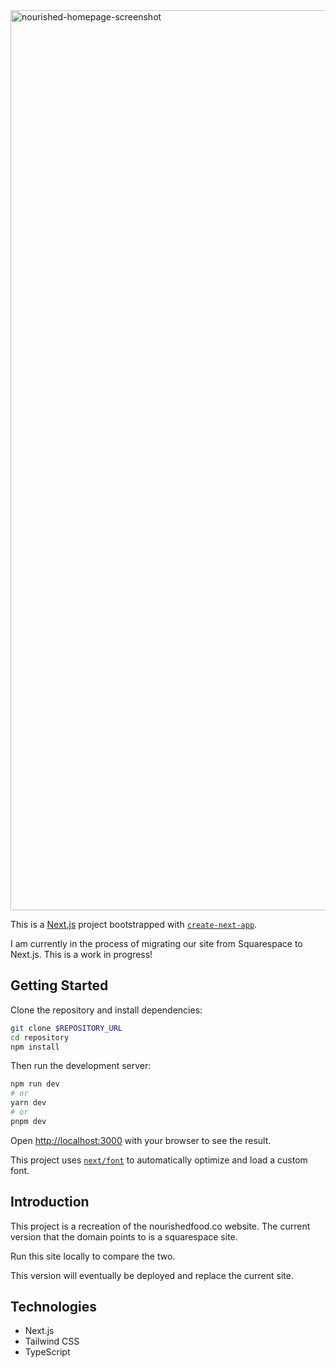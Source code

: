 <img width="1440" alt="nourished-homepage-screenshot" src="https://github.com/jamie-c/nourished/assets/5421944/0452f3ce-d315-4350-a951-fa6f729a8486">

This is a [Next.js](https://nextjs.org/) project bootstrapped with [`create-next-app`](https://github.com/vercel/next.js/tree/canary/packages/create-next-app).

I am currently in the process of migrating our site from Squarespace to Next.js. This is a work in progress!

## Getting Started

Clone the repository and install dependencies:

```bash
git clone $REPOSITORY_URL
cd repository
npm install
```

Then run the development server:

```bash
npm run dev
# or
yarn dev
# or
pnpm dev
```

Open [http://localhost:3000](http://localhost:3000) with your browser to see the result.

This project uses [`next/font`](https://nextjs.org/docs/basic-features/font-optimization) to automatically optimize and load a custom font.

## Introduction

This project is a recreation of the nourishedfood.co website. The current version that the domain points to is a squarespace site.

Run this site locally to compare the two.

This version will eventually be deployed and replace the current site.

## Technologies

-   Next.js
-   Tailwind CSS
-   TypeScript
